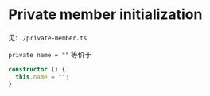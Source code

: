 # Private member initialization

见: `./private-member.ts`

`private name = ""` 等价于

```ts
constructor () {
  this.name = "";
}
```
